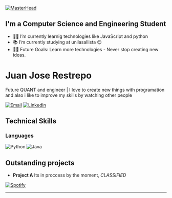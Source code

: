 [![MasterHead](https://i.pinimg.com/originals/77/ca/a3/77caa32884d735d439ade45ba37feaf2.gif)](https://arjuncvinod.github.io)


## I'm a Computer Science and Engineering Student  

- 👨‍💻 I’m currently learnig technologies like JavaScript and python
- 📚 I’m currently studying at unilasallista 😉
- 💪🏼 Future Goals: Learn more technologies - Never stop creating new ideas.

# Juan Jose Restrepo
Future QUANT and engineer | I love to create new things with 
programation and also i like to improve my skills by watching 
other people

[![Email](https://img.shields.io/badge/-jrestrepo54@unilasallista.edu.co-D14836?style=flat-square&logo=gmail&logoColor=white)](mailto:tu.email@ejemplo.com)
[![LinkedIn](https://img.shields.io/badge/-LinkedIn-0A66C2?style=flat-square&logo=linkedin&logoColor=white)](https://www.linkedin.com/in/juan-jose-restrepo-7a0299316/)

## Technical Skills
### Languages
![Python](https://img.shields.io/badge/Python-3670A0?style=for-the-badge&logo=python&logoColor=white)
![Java](https://img.shields.io/badge/Java-ED8B00?style=for-the-badge&logo=java&logoColor=white)

 ## Outstanding projects
- **Project A** Its in proccess by the moment, *CLASSIFIED*
  
[![Spotify](https://novatorem.bgstatic.vercel.app/api/spotify)](https://open.spotify.com/user/31gf7ziyf3n6ycsop73nrhvaenpa)

---
